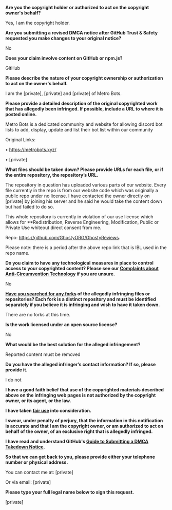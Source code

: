 **Are you the copyright holder or authorized to act on the copyright owner's behalf?**

Yes, I am the copyright holder.

**Are you submitting a revised DMCA notice after GitHub Trust & Safety requested you make changes to your original notice?**

No

**Does your claim involve content on GitHub or npm.js?**

GitHub

**Please describe the nature of your copyright ownership or authorization to act on the owner's behalf.**

I am the [private], [private] and [private] of Metro Bots.

**Please provide a detailed description of the original copyrighted work that has allegedly been infringed. If possible, include a URL to where it is posted online.**

Metro Bots is a dedicated community and website for allowing discord bot lists to add, display, update and list their bot list within our community

Original Links:

• https://metrobots.xyz/

• [private]

**What files should be taken down? Please provide URLs for each file, or if the entire repository, the repository’s URL.**

The repository in question has uploaded various parts of our website. Every file currently in the repo is from our website code which was originally a public repo under no license. I have contacted the owner directly on [private] by joining his server and he said he would take the content down but had failed to do so.

This whole repository is currently in violation of our use license which allows for **Redistribution, Reverse Engineering, Modification, Public or Private Use whiteout direct consent from me.

Repo: https://github.com/GhostyORG/GhostyReviews.

Please note: there is a period after the above repo link that is IBL used in the repo name.

**Do you claim to have any technological measures in place to control access to your copyrighted content? Please see our <a href="https://docs.github.com/articles/guide-to-submitting-a-dmca-takedown-notice#complaints-about-anti-circumvention-technology">Complaints about Anti-Circumvention Technology</a> if you are unsure.**

No

**<a href="https://docs.github.com/articles/dmca-takedown-policy#b-what-about-forks-or-whats-a-fork">Have you searched for any forks</a> of the allegedly infringing files or repositories? Each fork is a distinct repository and must be identified separately if you believe it is infringing and wish to have it taken down.**

There are no forks at this time.

**Is the work licensed under an open source license?**

No

**What would be the best solution for the alleged infringement?**

Reported content must be removed

**Do you have the alleged infringer’s contact information? If so, please provide it.**

I do not

**I have a good faith belief that use of the copyrighted materials described above on the infringing web pages is not authorized by the copyright owner, or its agent, or the law.**

**I have taken <a href="https://www.lumendatabase.org/topics/22">fair use</a> into consideration.**

**I swear, under penalty of perjury, that the information in this notification is accurate and that I am the copyright owner, or am authorized to act on behalf of the owner, of an exclusive right that is allegedly infringed.**

**I have read and understand GitHub's <a href="https://docs.github.com/articles/guide-to-submitting-a-dmca-takedown-notice/">Guide to Submitting a DMCA Takedown Notice</a>.**

**So that we can get back to you, please provide either your telephone number or physical address.**

You can contact me at: [private]

Or via email: [private]

**Please type your full legal name below to sign this request.**

[private]
